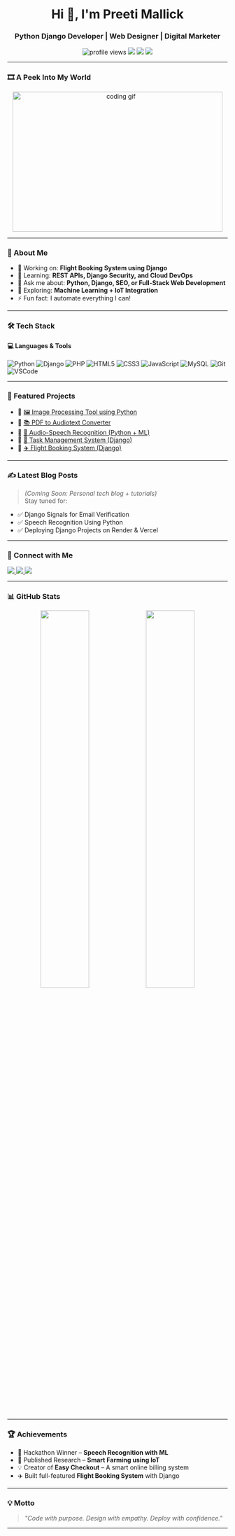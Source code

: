 <!-- Header -->
<h1 align="center">Hi 👋, I'm Preeti Mallick</h1>
<h3 align="center">Python Django Developer | Web Designer | Digital Marketer</h3>

<p align="center">
  <img src="https://komarev.com/ghpvc/?username=Preetimallick28&label=Profile%20views&color=0e75b6&style=flat" alt="profile views" />
  <img src="https://img.shields.io/github/followers/Preetimallick28?label=Followers&style=social" />
  <img src="https://img.shields.io/github/stars/Preetimallick28?label=Stars&style=social" />
  <img src="https://img.shields.io/github/contributions/Preetimallick28/2024?label=Contributions" />
</p>

---

### 🎞️ A Peek Into My World

<p align="center">
  <img src="https://media.giphy.com/media/qgQUggAC3Pfv687qPC/giphy.gif" width="480" height="320" alt="coding gif" />
</p>

---

### 💫 About Me

- 🔭 Working on: **Flight Booking System using Django**
- 🌱 Learning: **REST APIs, Django Security, and Cloud DevOps**
- 💬 Ask me about: **Python, Django, SEO, or Full-Stack Web Development**
- 🧠 Exploring: **Machine Learning + IoT Integration**
- ⚡ Fun fact: I automate everything I can!

---

### 🛠️ Tech Stack

#### 💻 Languages & Tools
![Python](https://img.shields.io/badge/Python-3670A0?style=for-the-badge&logo=python&logoColor=white)
![Django](https://img.shields.io/badge/Django-092E20?style=for-the-badge&logo=django&logoColor=white)
![PHP](https://img.shields.io/badge/PHP-777BB4?style=for-the-badge&logo=php&logoColor=white)
![HTML5](https://img.shields.io/badge/HTML5-e34c26?style=for-the-badge&logo=html5&logoColor=white)
![CSS3](https://img.shields.io/badge/CSS3-264de4?style=for-the-badge&logo=css3&logoColor=white)
![JavaScript](https://img.shields.io/badge/JavaScript-f7df1e?style=for-the-badge&logo=javascript&logoColor=black)
![MySQL](https://img.shields.io/badge/MySQL-005C84?style=for-the-badge&logo=mysql&logoColor=white)
![Git](https://img.shields.io/badge/Git-F05032?style=for-the-badge&logo=git&logoColor=white)
![VSCode](https://img.shields.io/badge/VS%20Code-0078D4?style=for-the-badge&logo=visual-studio-code&logoColor=white)

---

### 📁 Featured Projects

- 🔗 [🖼️ Image Processing Tool using Python](https://github.com/Preetimallick28/Image_Processing_Tool)
- 🔗 [📚 PDF to Audiotext Converter](https://github.com/Preetimallick28/PDF_TO_AUDIOTEXT)
- 🔗 [🎤 Audio-Speech Recognition (Python + ML)](https://github.com/Preetimallick28/audio-speech-recognition-using-python)
- 🔗 [📝 Task Management System (Django)](https://github.com/Preetimallick28/task-management-system)
- 🔗 [✈️ Flight Booking System (Django)](https://github.com/Preetimallick28/flight_booking_system)

---

### ✍️ Latest Blog Posts

> *(Coming Soon: Personal tech blog + tutorials)*  
Stay tuned for:
- ✅ Django Signals for Email Verification
- ✅ Speech Recognition Using Python
- ✅ Deploying Django Projects on Render & Vercel

---

### 🔗 Connect with Me

<p align="left">
  <a href="https://www.linkedin.com/in/preeti-mallick-0ab10a249" target="_blank">
    <img src="https://img.shields.io/badge/LinkedIn-blue?style=for-the-badge&logo=linkedin&logoColor=white" />
  </a>
  <a href="mailto:preetimallick2001@gmail.com">
    <img src="https://img.shields.io/badge/Gmail-D14836?style=for-the-badge&logo=gmail&logoColor=white" />
  </a>
  <a href="https://github.com/Preetimallick28" target="_blank">
    <img src="https://img.shields.io/badge/GitHub-100000?style=for-the-badge&logo=github&logoColor=white" />
  </a>
</p>

---

### 📊 GitHub Stats

<p align="center">
  <img src="https://github-readme-stats.vercel.app/api?username=Preetimallick28&show_icons=true&theme=radical" width="47%" />
  <img src="https://github-readme-streak-stats.herokuapp.com/?user=Preetimallick28&theme=radical" width="47%" />
</p>

---

### 🏆 Achievements

- 🥇 Hackathon Winner – **Speech Recognition with ML**
- 📘 Published Research – **Smart Farming using IoT**
- 💡 Creator of **Easy Checkout** – A smart online billing system
- ✈️ Built full-featured **Flight Booking System** with Django

---

### 💡 Motto

> *"Code with purpose. Design with empathy. Deploy with confidence."*

---

